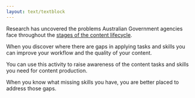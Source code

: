 ```yaml
---
layout: text/textblock
---
```


Research has uncovered the problems Australian Government agencies face throughout the [stages of the content lifecycle](/content-strategy/content-lifecycle/).

When you discover where there are gaps in applying tasks and skills you can improve your workflow and the quality of your content.

You can use this activity to raise awareness of the content tasks and skills you need for content production.

When you know what missing skills you have, you are better placed to address those gaps. 


